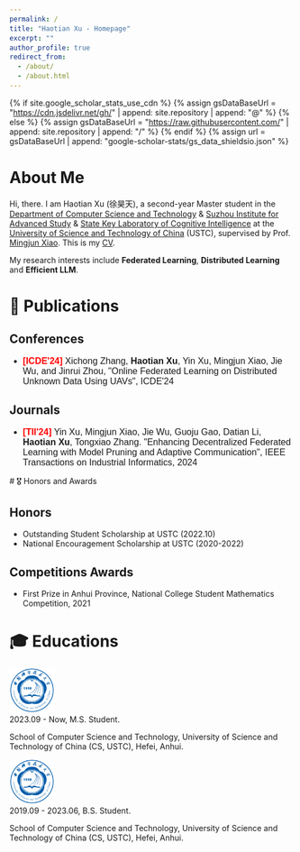 ```yaml
---
permalink: /
title: "Haotian Xu - Homepage"
excerpt: ""
author_profile: true
redirect_from: 
  - /about/
  - /about.html
---
```


{% if site.google_scholar_stats_use_cdn %}
{% assign gsDataBaseUrl = "https://cdn.jsdelivr.net/gh/" | append: site.repository | append: "@" %}
{% else %}
{% assign gsDataBaseUrl = "https://raw.githubusercontent.com/" | append: site.repository | append: "/" %}
{% endif %}
{% assign url = gsDataBaseUrl | append: "google-scholar-stats/gs_data_shieldsio.json" %}

# About Me

<span class='anchor' id='about-me'></span>
  Hi, there. I am Haotian Xu (徐昊天), a second-year Master student in the [Department of Computer Science and Technology](https://cs.ustc.edu.cn/main.htm) & [Suzhou Institute for Advanced Study](https://sz.ustc.edu.cn/index.html) & [State Key Laboratory of Cognitive Intelligence](http://cogskl.iflytek.com/) at the [University of Science and Technology of China](https://ustc.edu.cn/) (USTC), supervised by Prof. [Mingjun Xiao](http://staff.ustc.edu.cn/~xiaomj/indexEN.html). This is my [CV](https://haotianxu216.github.io/cv_en.pdf).

My research interests include **Federated Learning**, **Distributed Learning** and **Efficient LLM**. 

<div style="display:none">
# 🔥 News
<span class='anchor' id='-news'></span>

- [2025.2] Invited as an Eurosys 2025 Artifact Evaluation Committee
- [2024.9] Join the State Key Laboratory in the Internet of Things for Smart City as a Research Assistant.
- [2024.5] 🎉🎉 One paper was accepted in TMC 2024
- [2023.10] 🎉🎉 One paper was accepted in ICPADS 2023.
- [2023.10] 🎉🎉 The paper accepted in MASS 2023 was awarded Best Paper!!! [[link]](https://cis.temple.edu/ieeemass2023/)
- [2023.3] 🎉🎉 I won the Suzhou Industrial Park Scholarship!
- [2022.12] 🎉🎉 I won the "Yang Yuanqing" Scholarship!
- [2022.12] 🎉🎉 Two of my authored papers were accepted by IEEE INFOCOM 2023!
</div>

# 📝 Publications 
<span class='anchor' id='-publications'></span>
## Conferences
- <span style="font-family: Arial; font-size:medium;"><a style="color: #ff0000;"><b>[ICDE'24]</b></a> Xichong Zhang, **Haotian Xu**, Yin Xu, Mingjun Xiao, Jie Wu, and Jinrui Zhou, "Online Federated Learning on Distributed Unknown Data Using UAVs", ICDE'24

## Journals
- <span style="font-family: Arial; font-size:medium;"><a style="color: #ff0000;"><b>[TII'24]</b></a> Yin Xu, Mingjun Xiao, Jie Wu, Guoju Gao, Datian Li, **Haotian Xu**, Tongxiao Zhang. "Enhancing Decentralized Federated Learning with Model Pruning and Adaptive Communication", IEEE Transactions on Industrial Informatics, 2024


<div style="display:none">
# 📝 Experiences 
<span class='anchor' id='-experiences'></span>
<div class='school-box'>
<div><img src='../images/ustc.png' alt="sym" width="80"></div>
<div class='school-box-text' markdown="1">
2023.09 - Now, M.S. Student supervised by [Mingjun Xiao](http://staff.ustc.edu.cn/~xiaomj/indexEN.html).

School of Computer Science and Technology, mentored by [Xiangyang Li](https://cs.ustc.edu.cn/2020/0806/c23235a460096/page.htm)/State Key Laboratory of Cognitive Intelligence, mentored by [Enhong Chen](http://staff.ustc.edu.cn/~cheneh/), University of Science and Technology of China, Hefei, China.
</div>
</div>

<div class='school-box'>
<div><img src='../images/ustc.png' alt="sym" width="80"></div>
<div class='school-box-text' markdown="1">
2019.09 - 2023.07, B.S. Student.

School of Computer Science and Technology, University of Science and Technology of China, Hefei, Anhui.
</div>
</div>
</div>
# 🎖 Honors and Awards
<span class='anchor' id='-honors-and-awards'></span>

## Honors
- Outstanding Student Scholarship at USTC (2022.10)
- National Encouragement Scholarship at USTC (2020-2022)

## Competitions Awards
- First Prize in Anhui Province, National College Student Mathematics Competition, 2021

# 🎓 Educations
<span class='anchor' id='-educations'></span>
<div class='school-box'>
<div><img src='images/ustc.png' alt="sym" width="80"></div>
<div class='school-box-text' markdown="1">
2023.09 - Now, M.S. Student.

School of Computer Science and Technology, University of Science and Technology of China (CS, USTC), Hefei, Anhui.
</div>
</div>

<div class='school-box'>
<div><img src='images/ustc.png' alt="sym" width="80"></div>
<div class='school-box-text' markdown="1">
2019.09 - 2023.06, B.S. Student.

School of Computer Science and Technology, University of Science and Technology of China (CS, USTC), Hefei, Anhui.
</div>
</div>



<div style="display:none">
# 💻 Project
<span class='anchor' id='-Project'></span>
- National Innovation and Entrepreneurship Program for College Students in China, The Research and Development of Parking Sharing System in Smart City, 2018.5-2020.5.: **Project leader**
- Project of National Natural Science Foundation of China, Research on Intelligent and Trusted Cooperation Mechanism of Mobile Group Intelligence Computing based on blockchain, 2022.01-2025.12: **Core member**
- Project of National Natural Science Foundation of China, Research on Key Technologies of Secure and Trusted Mobile Group Intelligence Sensing Data Trading System, 2019.01-2022.12：**Core member**
- Jiangsu Provincial Natural Science Foundation Project, Research on Key Technologies of Data Trading System based on Mobile Group Intelligence Perception, 2019.07-2022.0：**Core member**

<script type="text/javascript" id="clustrmaps" src="//clustrmaps.com/map_v2.js?d=LqdKMIUIOitYiwaA4JQq_FwX-hC5DUE7OOLAKpsMmV8&cl=ffffff&w=a"></script>
</div>
